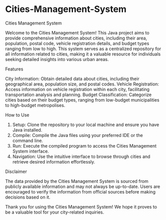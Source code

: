 # Cities-Management-System

Cities Management System

Welcome to the Cities Management System! This Java project aims to provide comprehensive information about cities, including their area, population, postal code, vehicle registration details, and budget types ranging from low to high. This system serves as a centralized repository for all information related to cities, making it a valuable resource for individuals seeking detailed insights into various urban areas.

Features

City Information: Obtain detailed data about cities, including their geographical area, population size, and postal codes.
Vehicle Registration: Access information on vehicle registration within each city, facilitating transportation analysis and planning.
Budget Classification: Categorize cities based on their budget types, ranging from low-budget municipalities to high-budget metropolises.

How to Use
1. Setup: Clone the repository to your local machine and ensure you have Java installed.
2. Compile: Compile the Java files using your preferred IDE or the command line.
3. Run: Execute the compiled program to access the Cities Management System interface.
4. Navigation: Use the intuitive interface to browse through cities and retrieve desired information effortlessly.

Disclaimer

The data provided by the Cities Management System is sourced from publicly available information and may not always be up-to-date. Users are encouraged to verify the information from official sources before making decisions based on it.

Thank you for using the Cities Management System! We hope it proves to be a valuable tool for your city-related inquiries.
